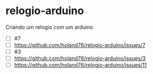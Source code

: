 # relogio-arduino

Criando um relogio com um arduino
 
- [ ] #7
- [ ] https://github.com/holand76/relogio-arduino/issues/7
- [ ] #3
- [ ] https://github.com/holand76/relogio-arduino/issues/3
- [ ] https://github.com/holand76/relogio-arduino/issues/11
